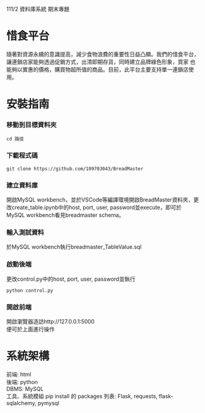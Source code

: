 111/2 資料庫系統 期末專題
# 惜食平台
隨著對資源永續的意識提高，減少食物浪費的重要性日益凸顯。我們的惜食平台，讓連鎖店家能夠透過促銷方式，出清即期存貨，同時建立品牌綠色形象，買家
也能夠以實惠的價格，購買物超所值的商品。目前，此平台主要支持單一連鎖店使用。

# 安裝指南
### 移動到目標資料夾
```
cd 路徑
```
### 下載程式碼
```
git clone https://github.com/109703043/BreadMaster
```
### 建立資料庫
開啟MySQL workbench，並於VSCode等編譯環境開啟BreadMaster資料夾，更改create_table.ipynb中的host, port, user, password並execute，即可於MySQL workbench看見breadmaster schema。
### 輸入測試資料
於MySQL workbench執行breadmaster_TableValue.sql
### 啟動後端
更改control.py中的host, port, user, password並執行  
```
python control.py
```
### 開啟前端
開啟瀏覽器造訪http://127.0.0.1:5000  
便可於上面進行操作  

# 系統架構
前端: html  
後端: python  
DBMS: MySQL  
工具、系統模組 pip install 的 packages 列表: Flask, requests, flask-sqlalchemy, pymysql  
